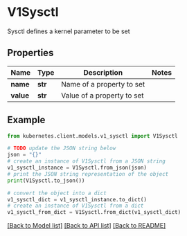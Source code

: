 # V1Sysctl

Sysctl defines a kernel parameter to be set

## Properties

Name | Type | Description | Notes
------------ | ------------- | ------------- | -------------
**name** | **str** | Name of a property to set | 
**value** | **str** | Value of a property to set | 

## Example

```python
from kubernetes.client.models.v1_sysctl import V1Sysctl

# TODO update the JSON string below
json = "{}"
# create an instance of V1Sysctl from a JSON string
v1_sysctl_instance = V1Sysctl.from_json(json)
# print the JSON string representation of the object
print(V1Sysctl.to_json())

# convert the object into a dict
v1_sysctl_dict = v1_sysctl_instance.to_dict()
# create an instance of V1Sysctl from a dict
v1_sysctl_from_dict = V1Sysctl.from_dict(v1_sysctl_dict)
```
[[Back to Model list]](../README.md#documentation-for-models) [[Back to API list]](../README.md#documentation-for-api-endpoints) [[Back to README]](../README.md)


